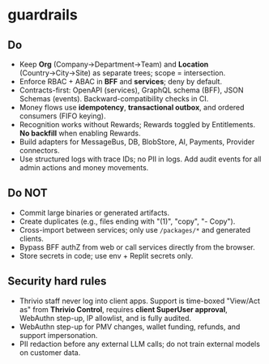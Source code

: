# guardrails
## Do
- Keep **Org** (Company→Department→Team) and **Location** (Country→City→Site) as separate trees; scope = intersection.
- Enforce RBAC + ABAC in **BFF** and **services**; deny by default.
- Contracts-first: OpenAPI (services), GraphQL schema (BFF), JSON Schemas (events). Backward-compatibility checks in CI.
- Money flows use **idempotency**, **transactional outbox**, and ordered consumers (FIFO keying).
- Recognition works without Rewards; Rewards toggled by Entitlements. **No backfill** when enabling Rewards.
- Build adapters for MessageBus, DB, BlobStore, AI, Payments, Provider connectors.
- Use structured logs with trace IDs; no PII in logs. Add audit events for all admin actions and money movements.

## Do NOT
- Commit large binaries or generated artifacts.
- Create duplicates (e.g., files ending with "(1)", "copy", "- Copy").
- Cross-import between services; only use `/packages/*` and generated clients.
- Bypass BFF authZ from web or call services directly from the browser.
- Store secrets in code; use env + Replit secrets only.

## Security hard rules
- Thrivio staff never log into client apps. Support is time-boxed "View/Act as" from **Thrivio Control**, requires **client SuperUser approval**, WebAuthn step-up, IP allowlist, and is fully audited.
- WebAuthn step-up for PMV changes, wallet funding, refunds, and support impersonation.
- PII redaction before any external LLM calls; do not train external models on customer data.